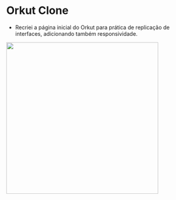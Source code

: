 # Orkut Clone

- Recriei a página inicial do Orkut para prática de replicação de interfaces, adicionando também responsividade.

<img src="https://ik.imagekit.io/7qexdaoimo/orkut-clone_aKig-5Pwr.JPG" width="400px"> 

